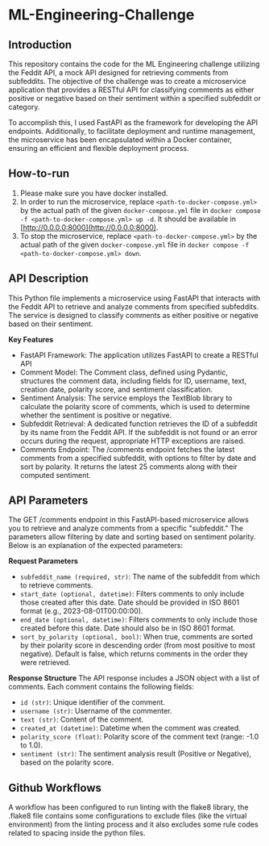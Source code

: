 # ML-Engineering-Challenge

## Introduction
This repository contains the code for the ML Engineering challenge utilizing the Feddit API, a mock API designed for retrieving comments from subfeddits. The objective of the challenge was to create a microservice application that provides a RESTful API for classifying comments as either positive or negative based on their sentiment within a specified subfeddit or category.

To accomplish this, I used FastAPI as the framework for developing the API endpoints. Additionally, to facilitate deployment and runtime management, the microservice has been encapsulated within a Docker container, ensuring an efficient and flexible deployment process.

## How-to-run
1. Please make sure you have docker installed.
2. In order to run the microservice, replace `<path-to-docker-compose.yml>` by the actual path of the given `docker-compose.yml` file in `docker compose -f <path-to-docker-compose.yml> up -d`. It should be available in [http://0.0.0.0:8000](http://0.0.0.0:8000).
3. To stop the microservice,  replace `<path-to-docker-compose.yml>` by the actual path of the given `docker-compose.yml` file in `docker compose -f <path-to-docker-compose.yml> down`.

## API Description
This Python file implements a microservice using FastAPI that interacts with the Feddit API to retrieve and analyze comments from specified subfeddits. The service is designed to classify comments as either positive or negative based on their sentiment.

**Key Features**
- FastAPI Framework: The application utilizes FastAPI to create a RESTful API
- Comment Model: The Comment class, defined using Pydantic, structures the comment data, including fields for ID, username, text, creation date, polarity score, and sentiment classification.
- Sentiment Analysis: The service employs the TextBlob library to calculate the polarity score of comments, which is used to determine whether the sentiment is positive or negative.
- Subfeddit Retrieval: A dedicated function retrieves the ID of a subfeddit by its name from the Feddit API. If the subfeddit is not found or an error occurs during the request, appropriate HTTP exceptions are raised.
- Comments Endpoint: The /comments endpoint fetches the latest comments from a specified subfeddit, with options to filter by date and sort by polarity. It returns the latest 25 comments along with their computed sentiment.

## API Parameters
The GET /comments endpoint in this FastAPI-based microservice allows you to retrieve and analyze comments from a specific "subfeddit." The parameters allow filtering by date and sorting based on sentiment polarity. Below is an explanation of the expected parameters:

**Request Parameters**
- `subfeddit_name (required, str)`:
The name of the subfeddit from which to retrieve comments.
- `start_date (optional, datetime)`:
Filters comments to only include those created after this date.
Date should be provided in ISO 8601 format (e.g., 2023-08-01T00:00:00).
- `end_date (optional, datetime)`:
Filters comments to only include those created before this date.
Date should also be in ISO 8601 format.
- `sort_by_polarity (optional, bool)`:
When true, comments are sorted by their polarity score in descending order (from most positive to most negative).
Default is false, which returns comments in the order they were retrieved.

**Response Structure**
The API response includes a JSON object with a list of comments. Each comment contains the following fields:
- `id (str)`: Unique identifier of the comment.
- `username (str)`: Username of the commenter.
- `text (str)`: Content of the comment.
- `created_at (datetime)`: Datetime when the comment was created.
- `polarity_score (float)`: Polarity score of the comment text (range: -1.0 to 1.0).
- `sentiment (str)`: The sentiment analysis result (Positive or Negative), based on the polarity score.

## Github Workflows
A workflow has been configured to run linting with the flake8 library, the .flake8 file contains some configurations to exclude files (like the virtual environment) from the linting process and it also excludes some rule codes related to spacing inside the python files.
